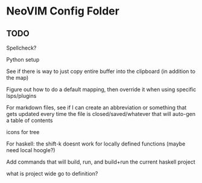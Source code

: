 # NeoVIM Config Folder
## TODO
Spellcheck?

Python setup

See if there is way to just copy entire buffer into the clipboard (in addition to the <C-a> map)

Figure out how to do a default mapping, then override it when using specific lsps/plugins

For markdown files, see if I can create an abbreviation or something that gets updated every time the file is closed/saved/whatever that will auto-gen a table of contents

icons for tree

For haskell: the shift-k doesnt work for locally defined functions (maybe need local hoogle?)

Add commands that will build, run, and build+run the current haskell project

what is project wide go to definition?
